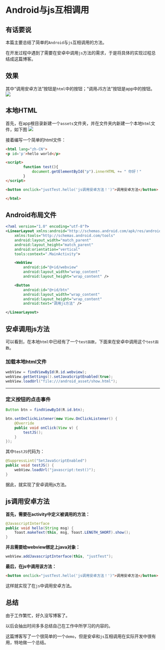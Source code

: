 # Android与js互相调用

## 有话要说
本篇主要总结了简单的`Android`与`js`互相调用的方法。

在开发过程中遇到了需要在安卓中调用`js`方法的需求，于是将具体的实现过程总结成这篇博客。

## 效果
其中“调用安卓方法”按钮是`html`中的按钮；“调用JS方法”按钮是app中的按钮。
![](https://he_jhua.gitee.io/image-hosting/2019/10/21/7-1.gif)

## 本地HTML
首先，在app根目录新建一个`assets`文件夹，并在文件夹内新建一个本地`html`文件，如下图
![](https://he_jhua.gitee.io/image-hosting/2019/10/21/7-2.png)

接着编写一个简单的html文件：
```html
<html lang="zh-CN">
<p id='p'>hello world</p>

<script>
        function test(){
            document.getElementById("p").innerHTML += " 你好！"
        }
</script>

<button onclick="justTest.hello('js调用安卓方法！')">调用安卓方法</button>

</html>
```

## Android布局文件
```xml
<?xml version="1.0" encoding="utf-8"?>
<LinearLayout xmlns:android="http://schemas.android.com/apk/res/android"
    xmlns:tools="http://schemas.android.com/tools"
    android:layout_width="match_parent"
    android:layout_height="match_parent"
    android:orientation="vertical"
    tools:context=".MainActivity">

    <WebView
        android:id="@+id/webview"
        android:layout_width="wrap_content"
        android:layout_height="wrap_content" />

    <Button
        android:id="@+id/btn"
        android:layout_width="wrap_content"
        android:layout_height="wrap_content"
        android:text="调用js方法" />

</LinearLayout>
```

## 安卓调用js方法
可以看到，在本地`html`中已经有了一个`test函数`，下面来在安卓中调用这个`test函数`。

### 加载本地html文件
```java
webView = findViewById(R.id.webview);
webView.getSettings().setJavaScriptEnabled(true);
webView.loadUrl("file:///android_asset/show.html");
```

----
### 定义按钮的点击事件
```java
Button btn = findViewById(R.id.btn);

btn.setOnClickListener(new View.OnClickListener() {
    @Override
    public void onClick(View v) {
        testJS();
    }
});
```
其中`testJS`代码为：
```java
@SuppressLint("SetJavaScriptEnabled")
public void testJS() {
    webView.loadUrl("javascript:test()");
}
```
据此，就实现了安卓调用js方法。

## js调用安卓方法
**首先，需要在activity中定义被调用的方法：**
```java
@JavascriptInterface
public void hello(String msg) {
    Toast.makeText(this, msg, Toast.LENGTH_SHORT).show();
}
```
**并且需要给webview绑定上java对象：**
```java
webView.addJavascriptInterface(this, "justTest");
```
**最后，在js中调用该方法：**
```html
<button onclick="justTest.hello('js调用安卓方法！')">调用安卓方法</button>
```
这样就实现了在`js`中调用安卓方法。

## 总结
由于工作繁忙，好久没写博客了。

以后会抽出时间多多总结自己在工作中所学习的内容的。

这篇博客写了一个很简单的一个`demo`，但是安卓和`js`互相调用在实际开发中很有用，特地做一个总结。